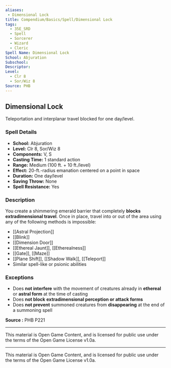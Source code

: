 ```yaml
---
aliases:
 - Dimensional Lock
title: Compendium/Basics/Spell/Dimensional Lock
tags:
  - 35E_SRD
  - Spell
  - Sorcerer
  - Wizard
  - Cleric
Spell Name: Dimensional Lock
School: Abjuration
Subschool: 
Descriptor: 
Level:
  - Clr 8
  - Sor/Wiz 8
Source: PHB
---
```


## Dimensional Lock

Teleportation and interplanar travel blocked for one day/level.

### Spell Details

- **School:** Abjuration  
- **Level:** Clr 8, Sor/Wiz 8  
- **Components:** V, S  
- **Casting Time:** 1 standard action  
- **Range:** Medium (100 ft. + 10 ft./level)  
- **Effect:** 20-ft.-radius emanation centered on a point in space  
- **Duration:** One day/level  
- **Saving Throw:** None  
- **Spell Resistance:** Yes  

### Description

You create a shimmering emerald barrier that completely **blocks extradimensional travel**. Once in place, travel into or out of the area using any of the following methods is impossible:

- [[Astral Projection]]  
- [[Blink]]  
- [[Dimension Door]]  
- [[Ethereal Jaunt]], [[Etherealness]]  
- [[Gate]], [[Maze]]  
- [[Plane Shift]], [[Shadow Walk]], [[Teleport]]  
- Similar spell-like or psionic abilities

### Exceptions

- Does **not interfere** with the movement of creatures already in **ethereal** or **astral form** at the time of casting  
- Does **not block** **extradimensional perception or attack forms**  
- Does **not prevent** summoned creatures from **disappearing** at the end of a summoning spell


**Source :** PHB P221

---

This material is Open Game Content, and is licensed for public use under  
the terms of the Open Game License v1.0a.

---

This material is Open Game Content, and is licensed for public use under the terms of the Open Game License v1.0a.
